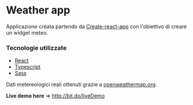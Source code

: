 # **Weather app**
Applicazione creata partendo da [Create-react-app](https://create-react-app.dev/docs/getting-started/) con
l'obiettivo di creare un widget meteo.
 
### Tecnologie utilizzate
 - [React](https://it.reactjs.org/)
 - [Typescript](https://www.typescriptlang.org/play/)
 - [Sass](https://sass-lang.com/)
 
Dati metereologici reali ottenuti grazie a [openweathermap.org](https://openweathermap.org/api).

**Live demo here** => http://bit.do/liveDemo
